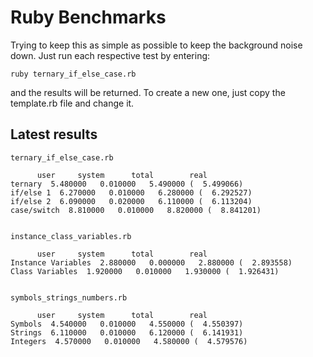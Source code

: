 Ruby Benchmarks
===============

Trying to keep this as simple as possible to keep the background noise down.  Just run each respective test by entering:

`ruby ternary_if_else_case.rb`

and the results will be returned.  To create a new one, just copy the template.rb file and change it.

Latest results
--------------

    ternary_if_else_case.rb
    
          user     system      total        real
    ternary  5.480000   0.010000   5.490000 (  5.499066)
    if/else 1  6.270000   0.010000   6.280000 (  6.292527)
    if/else 2  6.090000   0.020000   6.110000 (  6.113204)
    case/switch  8.810000   0.010000   8.820000 (  8.841201)


    instance_class_variables.rb
    
          user     system      total        real
    Instance Variables  2.880000   0.000000   2.880000 (  2.893558)
    Class Variables  1.920000   0.010000   1.930000 (  1.926431)


    symbols_strings_numbers.rb
    
          user     system      total        real
    Symbols  4.540000   0.010000   4.550000 (  4.550397)
    Strings  6.110000   0.010000   6.120000 (  6.141931)
    Integers  4.570000   0.010000   4.580000 (  4.579576)